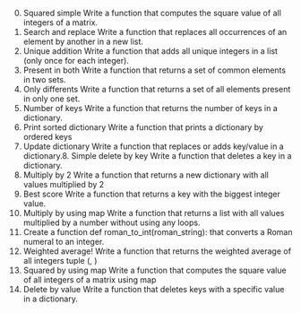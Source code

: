 0. Squared simple
Write a function that computes the square value of all integers of a matrix.
1. Search and replace
Write a function that replaces all occurrences of an element by another in a new list.
2. Unique addition
Write a function that adds all unique integers in a list (only once for each integer).
3. Present in both
Write a function that returns a set of common elements in two sets.
4. Only differents
Write a function that returns a set of all elements present in only one set.
5. Number of keys
Write a function that returns the number of keys in a dictionary.
6. Print sorted dictionary
Write a function that prints a dictionary by ordered keys
7. Update dictionary
Write a function that replaces or adds key/value in a dictionary.8. Simple delete by key
Write a function that deletes a key in a dictionary.
9. Multiply by 2
Write a function that returns a new dictionary with all values multiplied by 2
10. Best score
Write a function that returns a key with the biggest integer value.
11. Multiply by using map
Write a function that returns a list with all values multiplied by a number without using any loops.
12. Create a function def roman_to_int(roman_string): that converts a Roman numeral to an integer.
13. Weighted average!
Write a function that returns the weighted average of all integers tuple (<score>, <weight>)
14. Squared by using map
Write a function that computes the square value of all integers of a matrix using map
15. Delete by value
Write a function that deletes keys with a specific value in a dictionary.
